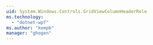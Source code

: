 ```yaml
---
uid: System.Windows.Controls.GridViewColumnHeaderRole
ms.technology: 
  - "dotnet-wpf"
ms.author: "kempb"
manager: "ghogen"
---
```

